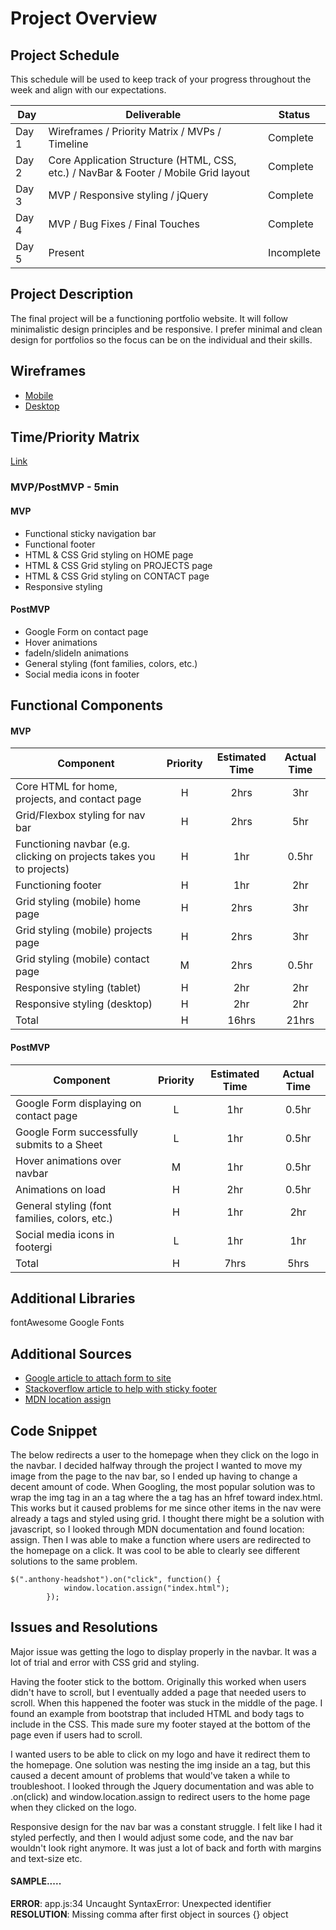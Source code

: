 # Project Overview

## Project Schedule

This schedule will be used to keep track of your progress throughout the week and align with our expectations.  

|  Day | Deliverable | Status
|---|---| ---|
|Day 1| Wireframes / Priority Matrix / MVPs / Timeline | Complete
|Day 2| Core Application Structure (HTML, CSS, etc.) / NavBar & Footer / Mobile Grid layout | Complete
|Day 3| MVP / Responsive styling / jQuery | Complete
|Day 4| MVP / Bug Fixes / Final Touches| Complete
|Day 5| Present | Incomplete


## Project Description

The final project will be a functioning portfolio website. It will follow minimalistic design principles and be responsive. I prefer minimal and clean design for portfolios so the focus can be on the individual and their skills.   

## Wireframes 

- [Mobile](https://imgur.com/a/HoUxuOv)
- [Desktop](https://imgur.com/a/gb98otz)

## Time/Priority Matrix 

[Link](https://imgur.com/a/r00tEaY)

### MVP/PostMVP - 5min

#### MVP 

- Functional sticky navigation bar
- Functional footer 
- HTML & CSS Grid styling on HOME page
- HTML & CSS Grid styling on PROJECTS page   
- HTML & CSS Grid styling on CONTACT page
- Responsive styling

#### PostMVP 

- Google Form on contact page
- Hover animations
- fadeIn/slideIn animations
- General styling (font families, colors, etc.)
- Social media icons in footer

## Functional Components

#### MVP
| Component | Priority | Estimated Time | Actual Time |
| --- | :---: |  :---: | :---: | 
| Core HTML for home, projects, and contact page | H | 2hrs | 3hr |
| Grid/Flexbox styling for nav bar | H | 2hrs | 5hr |
| Functioning navbar (e.g. clicking on projects takes you to projects) | H | 1hr | 0.5hr |
| Functioning footer | H | 1hr |  2hr |
| Grid styling (mobile) home page | H | 2hrs | 3hr |  
| Grid styling (mobile) projects page | H | 2hrs |  3hr | 
| Grid styling (mobile) contact page | M | 2hrs | 0.5hr|
| Responsive styling (tablet) | H | 2hr |  2hr | 
| Responsive styling (desktop) | H | 2hr |  2hr |
| Total | H | 16hrs| 21hrs |

#### PostMVP
| Component | Priority | Estimated Time | Actual Time |
| --- | :---: |  :---: | :---: | 
| Google Form displaying on contact page | L | 1hr | 0.5hr | hr |
| Google Form successfully submits to a Sheet | L | 1hr | 0.5hr |
| Hover animations over navbar | M | 1hr | 0.5hr |
| Animations on load | H | 2hr | 0.5hr | 0.5hr |
| General styling (font families, colors, etc.) | H | 1hr | 2hr |
| Social media icons in footergi | L | 1hr | 1hr |
| Total | H | 7hrs| 5hrs |s

## Additional Libraries

fontAwesome
Google Fonts

## Additional Sources
- [Google article to attach form to site](https://support.google.com/a/users/answer/9308623?hl=en) 
- [Stackoverflow article to help with sticky footer](https://support.google.com/a/users/answer/9308623?hl=en)
- [MDN location assign](https://developer.mozilla.org/en-US/docs/Web/API/Location/assign)

## Code Snippet

The below redirects a user to the homepage when they click on the logo in the navbar. I decided halfway through the project I wanted to move my image from the page to the nav bar, so I ended up having to change a decent amount of code. When Googling, the most popular solution was to wrap the img tag in an a tag where the a tag has an hfref toward index.html. This works but it caused problems for me since other items in the nav were already a tags and styled using grid. I thought there might be a solution with javascript, so I looked through MDN documentation and found location: assign. Then I was able to make a function where users are redirected to the homepage on a click. It was cool to be able to clearly see different solutions to the same problem. 

```
$(".anthony-headshot").on("click", function() {
            window.location.assign("index.html");
        });
```

## Issues and Resolutions
Major issue was getting the logo to display properly in the navbar. It was a lot of trial and error with CSS grid and styling. 

Having the footer stick to the bottom. Originally this worked when users didn't have to scroll, but I eventually added a page that needed users to scroll. When this happened the footer was stuck in the middle of the page. I found an example from bootstrap that included HTML and body tags to include in the CSS. This made sure my footer stayed at the bottom of the page even if users had to scroll.

I wanted users to be able to click on my logo and have it redirect them to the homepage. One solution was nesting the img inside an a tag, but this caused a decent amount of problems that would've taken a while to troubleshoot. I looked through the Jquery documentation and was able to .on(click) and window.location.assign to redirect users to the home page when they clicked on the logo. 

Responsive design for the nav bar was a constant struggle. I felt like I had it styled perfectly, and then I would adjust some code, and the nav bar wouldn't look right anymore. It was just a lot of back and forth with margins and text-size etc. 



#### SAMPLE.....
**ERROR**: app.js:34 Uncaught SyntaxError: Unexpected identifier                                
**RESOLUTION**: Missing comma after first object in sources {} object
